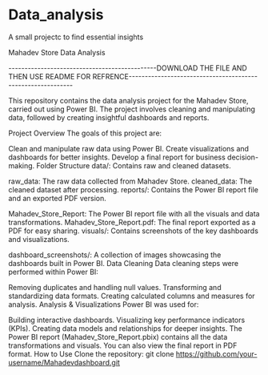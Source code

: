 # Data_analysis
A small projectc to find essential insights

Mahadev Store Data Analysis

----------------------------------------------DOWNLOAD THE FILE AND THEN USE README FOR REFRENCE------------------------------------------------------------

This repository contains the data analysis project for the Mahadev Store, carried out using Power BI. The project involves cleaning and manipulating data, followed by creating insightful dashboards and reports.

Project Overview
The goals of this project are:

Clean and manipulate raw data using Power BI.
Create visualizations and dashboards for better insights.
Develop a final report for business decision-making.
Folder Structure
data/: Contains raw and cleaned datasets.

raw_data: The raw data collected from Mahadev Store.
cleaned_data: The cleaned dataset after processing.
reports/: Contains the Power BI report file and an exported PDF version.

Mahadev_Store_Report: The Power BI report file with all the visuals and data transformations.
Mahadev_Store_Report.pdf: The final report exported as a PDF for easy sharing.
visuals/: Contains screenshots of the key dashboards and visualizations.

dashboard_screenshots/: A collection of images showcasing the dashboards built in Power BI.
Data Cleaning
Data cleaning steps were performed within Power BI:

Removing duplicates and handling null values.
Transforming and standardizing data formats.
Creating calculated columns and measures for analysis.
Analysis & Visualizations
Power BI was used for:

Building interactive dashboards.
Visualizing key performance indicators (KPIs).
Creating data models and relationships for deeper insights.
The Power BI report (Mahadev_Store_Report.pbix) contains all the data transformations and visuals. You can also view the final report in PDF format.
How to Use
Clone the repository:
git clone https://github.com/your-username/Mahadevdashboard.git

